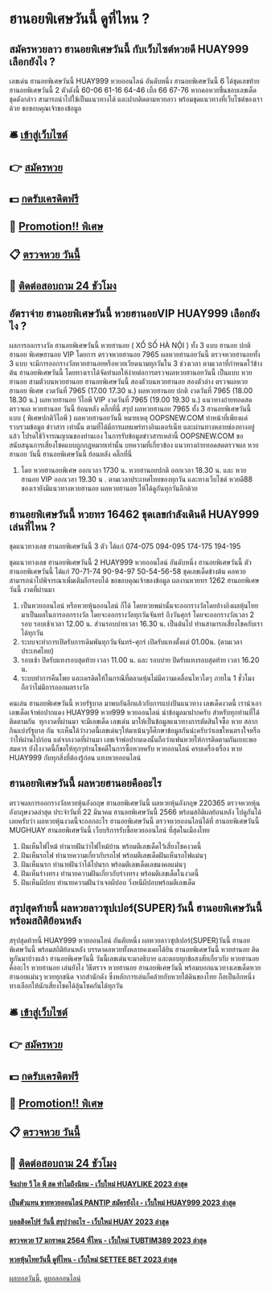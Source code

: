 # ฮานอยพิเศษวันนี้ ดูที่ไหน ?
## สมัครหวยลาว ฮานอยพิเศษวันนี้ กับเว็บไซต์หวยดี HUAY999 เลือกยังไง ?
เลขเด่น ฮานอยพิเศษวันนี้ HUAY999 หวยออนไลน์ อันดับหนึ่ง ฮานอยพิเศษวันนี้ 6 ได้ชุดเลขท้าย ฮานอยพิเศษวันนี้ 2 ตัวดังนี้
60-06
61-16
64-46
เบิ้ล 66
67-76
หากคอหวยชื่นชอบเลขเด็ดชุดดังกล่าว สามารถนำไปใช้เป็นแนวทางได้ และฝากติดตามหวยลาว พร้อมชุดแนวทางที่เว็บไซต์ของเราด้วย
ขอขอบคุณเจ้าของข้อมูล


## 🛎 [เข้าสู่เว็บไซต์](https://bit.ly/3BG5bNw)
## 👉 [สมัครหวย](https://bit.ly/3BG5bNw)
## 💵 [กดรับเครดิตฟรี](https://bit.ly/3C3mvgS)
## 👑 [Promotion!! พิเศษ](https://bit.ly/3C3mvgS)
## 📋 [ตรวจหวย วันนี้](https://bit.ly/3C3mvgS)
## 📱 [ติดต่อสอบถาม 24 ชัวโมง](https://bit.ly/3C3mvgS)

## อัตราจ่าย ฮานอยพิเศษวันนี้ หวยฮานอยVIP HUAY999 เลือกยังไง ?
ผลการออกรางวัล ฮานอยพิเศษวันนี้ หวยฮานอย ( XỔ SỐ HÀ NỘI ) ทั้ง 3 แบบ ฮานอย ปกติฮานอย พิเศษฮานอย VIP
โดยการ ตรวจหวยฮานอย 7965 ผลหวยฮานอยวันนี้ ตรวจหวยฮานอยทั้ง 3 แบบ จะมีการออกรางวัลหวยฮานอยหรือหวยเวียดนามทุกวันใน 3 ช่วงเวลา ตามเวลาที่กำหนดไว้ข้างต้น ฮานอยพิเศษวันนี้ โดยทางเราได้จัดทำผลให้ง่ายต่อการตรวจผลหวยฮานอยวันนี้ เป็นแบบ หวยฮานอย สามตัวบนหวยฮานอย ฮานอยพิเศษวันนี้ สองตัวบนหวยฮานอย สองตัวล่าง
ตรวจผลหวยฮานอย พิเศษ งวดวันที่ 7965 (17.00 17.30 น.)
ผลหวยฮานอย ปกติ งวดวันที่ 7965 (18.00 18.30 น.)
ผลหวยฮานอย วีไอพี VIP งวดวันที่ 7965 (19.00 19.30 น.)
 แนวทางถ่ายทอดสดตรวจผล หวยฮานอย วันนี้ ย้อนหลัง คลิ๊กที่นี่ 
สรุป ผลหวยฮานอย 7965 ทั้ง 3 ฮานอยพิเศษวันนี้ แบบ ( พิเศษปกติวีไอพี ) ผลหวยฮานอยวันนี้
หมายเหตุ OOPSNEW.COM ทำหน้าที่เพียงแค่รวบรวมข้อมูล ข่าวสาร เท่านั้น ตามที่ได้มีการเผยแพร่ทางอินเตอร์เน็ท และผ่านทางหลายช่องทางอยู่แล้ว โปรดใช้วิจารณญาณของท่านเอง ในการรับข้อมูลข่าวสารเหล่านี้ OOPSNEW.COM ขอสนับสนุนการเสี่ยงโชคแบบถูกกฎหมายเท่านั้น
บทความที่เกี่ยวข้อง
แนวทางถ่ายทอดสดตรวจผล หวยฮานอย วันนี้ ฮานอยพิเศษวันนี้ ย้อนหลัง คลิ๊กที่นี่
1. โดย หวยฮานอยพิเศษ ออกเวลา 1730 น. หวยฮานอยปกติ ออกเวลา 18.30 น. และ หวยฮานอย VIP ออกเวลา 19.30 น . ตามเวลาประเทศไทยของทุกวัน และทางเว็บไซต์ หวยดี88 ของเรายังมีแนวทางหวยฮานอย ผลหวยฮานอย ให้ได้ดูกันทุกวันอีกด้วย

## ฮานอยพิเศษวันนี้ หวยทร 16462 ชุดเลขกำลังเดินดี HUAY999 เล่นที่ไหน ?
ชุดแนวทางเลข ฮานอยพิเศษวันนี้ 3 ตัว ได้แก่
074-075
094-095
174-175
194-195

ชุดแนวทางเลข ฮานอยพิเศษวันนี้ 2 HUAY999 หวยออนไลน์ อันดับหนึ่ง ฮานอยพิเศษวันนี้ ตัว ฮานอยพิเศษวันนี้ ได้แก่
70-71-74
90-94-97
50-54-56-58
ชุดเลขเด็ดข้างต้น คอหวยสามารถนำไปพิจารณาเพิ่มเติมอีกรอบได้
ขอขอบคุณเจ้าของข้อมูล
ผลงานหวยทร 1262 ฮานอยพิเศษวันนี้ งวดที่ผ่านมา
1. เป็นหวยออนไลน์ หรือหวยหุ้นออนไลน์ ก็ได้ โดยหวยพม่านั้นจะออกรางวัลโดยอ้างอิงผลหุ้นไทย มาเป็นผลในการออกรางวัล โดยจะออกรางวัลทุกวันจันทร์ ถึงวันศุกร์ โดยจะออกรางวัลเวลา 2 รอบ รอบเช้าเวลา 12.00 น. ส่วนรอบบ่ายเวลา 16.30 น. เป็นต้นไป ท่านสามารถเสี่ยงโชคกับเราได้ทุกวัน
2. ระบบจะทำการเปิดรับการเดิมพันทุกวันจันทร์-ศุกร์ เปิดรับแทงตั้งแต่ 01.00น. (ตามเวลาประเทศไทย)
3. รอบเช้า ปิดรับแทงรอบสุดท้าย เวลา 11.00 น. และ รอบบ่าย ปิดรับแทงรอบสุดท้าย เวลา 16.20 น.
4. ระบบทำการคืนโพย และเครดิตให้ในกรณีที่ตลาดหุ้นไม่มีความเคลื่อนไหวใดๆ ภายใน 1 ชั่วโมง ถือว่าไม่มีการออกผลรางวัล

คนเล่น ฮานอยพิเศษวันนี้ หวยรัฐบาล มาพบกันอีกแล้วกับการแบ่งปันแนวทาง เลขเด็ดงวดนี้ เรานำเอา เลขเด็ดเจ้าพ่อปากแดง HUAY999 หวย999 หวยออนไลน์ นำข้อมูลมาฝากครับ สำหรับทุกท่านที่ใด้ติดตามกัน  ทุกงวดที่ผ่านมา จะมีเลขเด็ด เลขเด่น มาให้เป็นข้อมูลแนวทางการตัดสินใจซื้อ หวย สลากกินแบ่งรัฐบาล กัน จะเห็นใด้ว่างวดนี้เลขเด่นๆให้มาเน้นๆก็ศึกษาข้อมูลกันน่ะครับว่าเลขใหนตรงใจหรือว่าให้ผ่านไปก่อน แต่จากงวดที่ผ่านมา เลขเจ้าพ่อปากแดงนั้นถือว่าแฟนหวยให้การติดตามกันเยอะพอสมควร ยังไงงวดนี้ก็ขอให้ทุกๆท่านโชคดีในการซื้อหวยครับ
หวยออนไลน์ ครบเครื่องเรื่อง หวย HUAY999 กับทุกสิ่งที่ต้องรู้ก่อน แทงหวยออนไลน์

## ฮานอยพิเศษวันนี้ ผลหวยฮานอยคืออะไร
ตรวจผลการออกรางวัลหวยหุ้นอังกฤษ ฮานอยพิเศษวันนี้ ผลหวยหุ้นอังกฤษ 220365 ตรวจหวยหุ้นอังกฤษงวดล่าสุด ประจำวันที่ 22 มีนาคม ฮานอยพิเศษวันนี้ 2566 พร้อมสถิติผลย้อนหลัง ไปดูกันได้เลยครับว่า ผลหวยหุ้นงวดนี้จะออกอะไร ฮานอยพิเศษวันนี้ ตรวจหวยออนไลน์ได้ที่ ฮานอยพิเศษวันนี้ MUGHUAY ฮานอยพิเศษวันนี้ เว็บบริการรับซื้อหวยออนไลน์ ที่สุดในเมืองไทย
1. ฝันเห็นไฟไหม้ ทำนายฝันว่าไฟไหม้บ้าน พร้อมตีเลขเด็ดไว้เสี่ยงโชคงวดนี้
2. ฝันเห็นรถไฟ ทำนายความเกี่ยวกับรถไฟ พร้อมตีเลขเด็ดฝันเห็นรถไฟแม่นๆ
3. ฝันเห็นนรก ทำนายฝันว่าได้ไปนรก พร้อมตีเลขเด็ดเลขมงคลแม่นๆ
4. ฝันเห็นร่างทรง ทำนายความฝันเกี่ยวกับร่างทรง พร้อมตีเลขเด็ดในงวดนี้
5. ฝันเห็นผีปอบ ทำนายความฝันว่าเจอผีปอบ วิ่งหนีผีปอบพร้อมตีเลขเด็ด

## สรุปสุดท้ายนี้ ผลหวยลาวซุปเปอร์(SUPER)วันนี้ ฮานอยพิเศษวันนี้ พร้อมสถิติย้อนหลัง
สรุปสุดท้ายนี้ HUAY999 หวยออนไลน์ อันดับหนึ่ง ผลหวยลาวซุปเปอร์(SUPER)วันนี้ ฮานอยพิเศษวันนี้ พร้อมสถิติย้อนหลัง บรรดาคอหวยทั้งหลายคงเคยได้ยิน ฮานอยพิเศษวันนี้ หวยฮานอย ติดหูกันมาบ้างแล้ว ฮานอยพิเศษวันนี้ วันนี้เลขเด่นจะมาอธิบาย และตอบทุกข้อสงสัยเกี่ยวกับ หวยฮานอย คืออะไร หวยฮานอย เล่นยังไง วิธีตรวจ หวยฮานอย ฮานอยพิเศษวันนี้ พร้อมบอกแนวทางเลขเด็ดหวยฮานอยแม่นๆ หวยทุกชนิด จากสำนักดัง ซึ่งหลักการเล่นก็คล้ายกับหวยใต้ดินของไทย ถือเป็นอีกหนึ่งทางเลือกให้นักเสี่ยงโชคได้ลุ้นโชคกันได้ทุกวัน

## 🛎 [เข้าสู่เว็บไซต์](https://bit.ly/3BG5bNw)
## 👉 [สมัครหวย](https://bit.ly/3BG5bNw)
## 💵 [กดรับเครดิตฟรี](https://bit.ly/3C3mvgS)
## 👑 [Promotion!! พิเศษ](https://bit.ly/3C3mvgS)
## 📋 [ตรวจหวย วันนี้](https://bit.ly/3C3mvgS)
## 📱 [ติดต่อสอบถาม 24 ชัวโมง](https://bit.ly/3C3mvgS)

#### [จีนบ่าย วี ไอ พี สด ทำไมถึงนิยม - เว็บใหม่ HUAYLIKE 2023 ล่าสุด](https://atom.io/themes/จีนบ่าย%20วี%20ไอ%20พี%20สด%20ทำไมถึงนิยม%20-%20เว็บใหม่%20huaylike%202023%20ล่าสุด)
#### [เป็นตัวแทน ขายหวยออนไลน์ PANTIP สมัครยังไง - เว็บใหม่ HUAY999 2023 ล่าสุด](https://atom.io/themes/เป็นตัวแทน%20ขายหวยออนไลน์%20pantip%20สมัครยังไง%20-%20เว็บใหม่%20huay999%202023%20ล่าสุด)
#### [บอลสิงคโปร์ วันนี้ สรุปว่าอะไร - เว็บใหม่ HUAY 2023 ล่าสุด](https://atom.io/themes/บอลสิงคโปร์%20วันนี้%20สรุปว่าอะไร%20-%20เว็บใหม่%20huay%202023%20ล่าสุด)
#### [ตรวจหวย 17 มกราคม 2564 ที่ไหน - เว็บใหม่ TUBTIM389 2023 ล่าสุด](https://atom.io/themes/ตรวจหวย%2017%20มกราคม%202564%20ที่ไหน%20-%20เว็บใหม่%20tubtim389%202023%20ล่าสุด)
#### [หวยหุ้นไทยวันนี้ ดูที่ไหน - เว็บใหม่ SETTEE BET 2023 ล่าสุด](https://atom.io/themes/หวยหุ้นไทยวันนี้%20ดูที่ไหน%20-%20เว็บใหม่%20settee%20bet%202023%20ล่าสุด)

[ผลบอลวันนี้](https://siamsport.tv "ผลบอลวันนี้"), [ดูบอลออนไลน์](https://siamsport.tv/ดูบอลสด "ดูบอลออนไลน์")